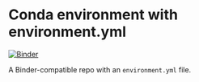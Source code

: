 # Conda environment with environment.yml

[![Binder](http://mybinder.org/badge_logo.svg)](http://mybinder.org/v2/gh/mkni/Simulaciones/HEAD)

A Binder-compatible repo with an `environment.yml` file.

